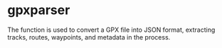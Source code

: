 # gpxparser
The function is used to convert a GPX file into JSON format, extracting tracks, routes, waypoints, and metadata in the process.
